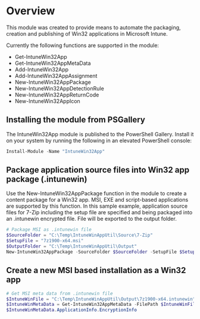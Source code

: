 # Overview
This module was created to provide means to automate the packaging, creation and publishing of Win32 applications in Microsoft Intune.

Currently the following functions are supported in the module:
- Get-IntuneWin32App
- Get-IntuneWin32AppMetaData
- Add-IntuneWin32App
- Add-IntuneWin32AppAssignment
- New-IntuneWin32AppPackage
- New-IntuneWin32AppDetectionRule
- New-IntuneWin32AppReturnCode
- New-IntuneWin32AppIcon

## Installing the module from PSGallery
The IntuneWin32App module is published to the PowerShell Gallery. Install it on your system by running the following in an elevated PowerShell console:
```PowerShell
Install-Module -Name "IntuneWin32App"
```

## Package application source files into Win32 app package (.intunewin)
Use the New-IntuneWin32AppPackage function in the module to create a content package for a Win32 app. MSI, EXE and script-based applications are supported by this function. In this sample example, application source files for 7-Zip including the setup file are specified and being packaged into an .intunewin encrypted file. File will be exported to the output folder.
```PowerShell
# Package MSI as .intunewin file
$SourceFolder = "C:\Temp\IntuneWinAppUtil\Source\7-Zip"
$SetupFile = "7z1900-x64.msi"
$OutputFolder = "C:\Temp\IntuneWinAppUtil\Output"
New-IntuneWin32AppPackage -SourceFolder $SourceFolder -SetupFile $SetupFile -OutputFolder $OutputFolder -Verbose
```

## Create a new MSI based installation as a Win32 app


```PowerShell
# Get MSI meta data from .intunewin file
$IntuneWinFile = "C:\Temp\IntuneWinAppUtil\Output\7z1900-x64.intunewin"
$IntuneWinMetaData = Get-IntuneWin32AppMetaData -FilePath $IntuneWinFile
$IntuneWinMetaData.ApplicationInfo.EncryptionInfo
```